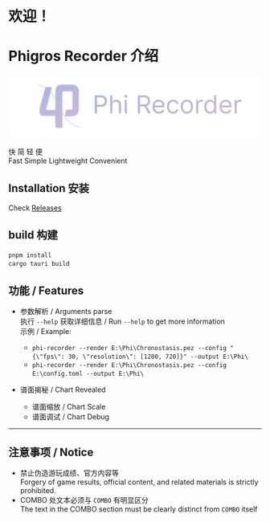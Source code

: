 # 欢迎！

# Phigros Recorder 介绍

![Phi Recorder Banner](arts/banner.png)

快 简 轻 便  
Fast Simple Lightweight Convenient


## Installation 安装

Check [Releases](https://github.com/2278535805/phigros-recorder/releases)

## build 构建

```bash
pnpm install
cargo tauri build
```

## 功能 / Features

- 参数解析 / Arguments parse  
  执行 `--help` 获取详细信息 / Run `--help` to get more information  
  示例 / Example:  
  - `phi-recorder --render E:\Phi\Chronostasis.pez --config "{\"fps\": 30, \"resolution\": [1280, 720]}" --output E:\Phi\`
  - `phi-recorder --render E:\Phi\Chronostasis.pez --config E:\config.toml --output E:\Phi\`

- 谱面揭秘 / Chart Revealed  
  - 谱面缩放 / Chart Scale
  - 谱面调试 / Chart Debug

---

## 注意事项 / Notice

- 禁止伪造游玩成绩、官方内容等  
  Forgery of game results, official content, and related materials is strictly prohibited.
- COMBO 处文本必须与 `COMBO` 有明显区分  
  The text in the COMBO section must be clearly distinct from `COMBO` itself
